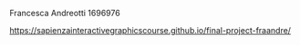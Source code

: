 Francesca Andreotti 1696976

https://sapienzainteractivegraphicscourse.github.io/final-project-fraandre/
